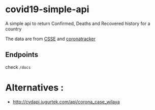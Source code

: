 # covid19-simple-api
A simple api to return Confirmed, Deaths and Recovered history for a country

The data are from [CSSE](https://github.com/CSSEGISandData/COVID-19) and
[coronatracker](https://www.coronatracker.com/analytics/)

## Endpoints

check `/docs`

# Alternatives :

- http://cvdapi.jugurtek.com/api/corona_case_wilaya

